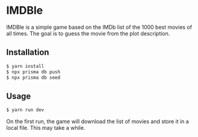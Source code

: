 # IMDBle

IMDBle is a simple game based on the IMDb list of the 1000 best movies of all times. The goal is to guess the movie from the plot description.

## Installation
```bash
$ yarn install
$ npx prisma db push
$ npx prisma db seed
```

## Usage
```bash
$ yarn run dev
```

On the first run, the game will download the list of movies and store it in a local file. This may take a while.